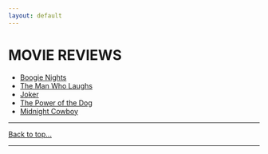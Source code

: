 ```yaml
---
layout: default
---
```

# MOVIE REVIEWS
* [Boogie Nights](boogie-nights.html)
* [The Man Who Laughs](man-who-laughs.html)
* [Joker](cw-04.html)
* [The Power of the Dog](cw-05.html)
* [Midnight Cowboy](cw-06.html)

* * *
[Back to top...](fc.html)
* * *
